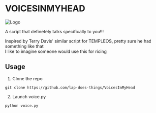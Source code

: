 
# VOICESINMYHEAD
![Logo](https://i.imgur.com/3fCqmq2.png)

A script that definetely talks specifically to you!!!

Inspired by Terry Davis' similar script for TEMPLEOS, pretty sure he had something like that </br>
I like to imagine someone would use this for ricing


## Usage

1. Clone the repo
```
git clone https://github.com/lap-does-things/VoicesInMyHead
```

2. Launch voice.py
```
python voice.py
```
